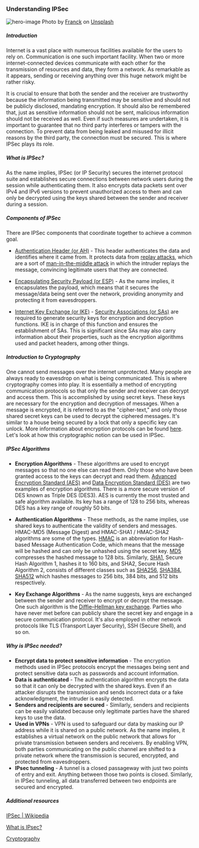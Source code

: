 ### Understanding IPSec

![hero-image](/engineering-education/content/articles/ipsec/hero.jpg)
Photo by [Franck](https://unsplash.com/@franckinjapan?utm_source=unsplash&utm_medium=referral&utm_content=creditCopyText) on [Unsplash](https://unsplash.com/s/photos/security?utm_source=unsplash&utm_medium=referral&utm_content=creditCopyText)

##### Introduction

Internet is a vast place with numerous facilities available for the users to rely on. Communication is one such important facility. When two or more internet-connected devices communicate with each other for the transmission of resources and data, they form a network. As remarkable as it appears, sending or receiving anything over this huge network might be rather risky.

It is crucial to ensure that both the sender and the receiver are trustworthy because the information being transmitted may be sensitive and should not be publicly disclosed, mandating encryption. It should also be remembered that, just as sensitive information should not be sent, malicious information should not be received as well. Even if such measures are undertaken, it is important to guarantee that no third party interferes or tampers with the connection. To prevent data from being leaked and misused for illicit reasons by the third party, the connection must be secured. This is where IPSec plays its role.

##### What is IPSec?

As the name implies, IPSec (or IP Security) secures the internet protocol suite and establishes secure connections between network users during the session while authenticating them. It also encrypts data packets sent over IPv4 and IPv6 versions to prevent unauthorized access to them and can only be decrypted using the keys shared between the sender and receiver during a session.

##### Components of IPSec

There are IPSec components that coordinate together to achieve a common goal.

- [Authentication Header (or AH)](https://en.wikipedia.org/wiki/IPsec#:~:text=or%20ESP%20operations.-,Authentication%20Header,-%5Bedit%5D) - This header authenticates the data and identifies where it came from. It protects data from [replay attacks](https://en.wikipedia.org/wiki/Replay_attack), which are a sort of [man-in-the-middle attack](https://en.wikipedia.org/wiki/Man-in-the-middle_attack) in which the intruder replays the message, convincing legitimate users that they are connected.
- [Encapsulating Security Payload (or ESP)](https://en.wikipedia.org/wiki/IPsec#:~:text=boundary%20for%20IPv4.-,Encapsulating%20Security%20Payload,-%5Bedit%5D) - As the name implies, it encapsulates the payload, which means that it secures the message/data being sent over the network, providing anonymity and protecting it from eavesdroppers.

- [Internet Key Exchange (or IKE)](https://en.wikipedia.org/wiki/Internet_Key_Exchange) - [Security Associations (or SAs)](https://en.wikipedia.org/wiki/Security_association) are required to generate security keys for encryption and decryption functions. IKE is in charge of this function and ensures the establishment of SAs. This is significant since SAs may also carry information about their properties, such as the encryption algorithms used and packet headers, among other things.

##### Introduction to Cryptography

One cannot send messages over the internet unprotected. Many people are always ready to eavesdrop on what is being communicated. This is where cryptography comes into play. It is essentially a method of encrypting communication protocols so that only the sender and receiver can decrypt and access them. This is accomplished by using secret keys. These keys are necessary for the encryption and decryption of messages. When a message is encrypted, it is referred to as the &quot;cipher-text,&quot; and only those shared secret keys can be used to decrypt the ciphered messages. It&#39;s similar to a house being secured by a lock that only a specific key can unlock. More information about encryption protocols can be found [here](https://www.section.io/engineering-education/secure-sockets-layer-transport-layer-security/). Let&#39;s look at how this cryptographic notion can be used in IPSec.

##### IPSec Algorithms

- **Encryption Algorithms** - These algorithms are used to encrypt messages so that no one else can read them. Only those who have been granted access to the keys can decrypt and read them. [Advanced Encryption Standard (AES)](https://en.wikipedia.org/wiki/Advanced_Encryption_Standard) and [Data Encryption Standard (DES)](https://en.wikipedia.org/wiki/Data_Encryption_Standard) are two examples of encryption algorithms. There is a more secure version of DES known as Triple DES (DES3). AES is currently the most trusted and safe algorithm available. Its key has a range of 128 to 256 bits, whereas DES has a key range of roughly 50 bits.

- **Authentication Algorithms** - These methods, as the name implies, use shared keys to authenticate the validity of senders and messages. HMAC-MD5 (Message Digest) and HMAC-SHA1 / HMAC-SHA2 algorithms are some of the types. [HMAC](https://en.wikipedia.org/wiki/HMAC) is an abbreviation for Hash-based Message Authentication Code, which means that the message will be hashed and can only be unhashed using the secret key. [MD5](https://docs.microsoft.com/en-us/dotnet/api/system.security.cryptography.hmacmd5?view=net-6.0) compresses the hashed message to 128 bits. Similarly, [SHA1](https://docs.microsoft.com/en-us/dotnet/api/system.security.cryptography.hmacsha1?view=net-6.0), Secure Hash Algorithm 1, hashes it to 160 bits, and SHA2, Secure Hash Algorithm 2, consists of different classes such as [SHA256](https://docs.microsoft.com/en-us/dotnet/api/system.security.cryptography.hmacsha256?view=net-6.0), [SHA384](https://docs.microsoft.com/en-us/dotnet/api/system.security.cryptography.hmacsha384?view=net-6.0), [SHA512](https://docs.microsoft.com/en-us/dotnet/api/system.security.cryptography.hmacsha512?view=net-6.0) which hashes messages to 256 bits, 384 bits, and 512 bits respectively.

- **Key Exchange Algorithms** - As the name suggests, keys are exchanged between the sender and receiver to encrypt or decrypt the message. One such algorithm is the [Diffie–Hellman key exchange](https://en.wikipedia.org/wiki/Diffie%E2%80%93Hellman_key_exchange). Parties who have never met before can publicly share the secret key and engage in a secure communication protocol. It&#39;s also employed in other network protocols like TLS (Transport Layer Security), SSH (Secure Shell), and so on.

##### Why is IPSec needed?

- **Encrypt data to protect sensitive information** -  The encryption methods used in IPSec protocols encrypt the messages being sent and protect sensitive data such as passwords and account information.
- **Data is authenticated** - The authentication algorithm encrypts the data so that it can only be decrypted with the shared keys. Even if an attacker disrupts the transmission and sends incorrect data or a fake acknowledgment, the intruder is easily detected.
- **Senders and recipients are secured** -  Similarly, senders and recipients can be easily validated because only legitimate parties have the shared keys to use the data.
- **Used in VPNs** - VPN is used to safeguard our data by masking our IP address while it is shared on a public network. As the name implies, it establishes a virtual network on the public network that allows for private transmission between senders and receivers. By enabling VPN, both parties communicating on the public channel are shifted to a private network where the transmission is secured, encrypted, and protected from eavesdroppers.
- **IPsec tunneling** - A tunnel is a closed passageway with just two points of entry and exit. Anything between those two points is closed. Similarly, in IPSec tunneling, all data transferred between two endpoints are secured and encrypted.

##### Additional resources

[IPSec | Wikipedia](https://en.wikipedia.org/wiki/IPsec)

[What is IPsec?](https://www.techtarget.com/searchsecurity/definition/IPsec-Internet-Protocol-Security)

[Cryptography](https://en.wikipedia.org/wiki/Cryptography)